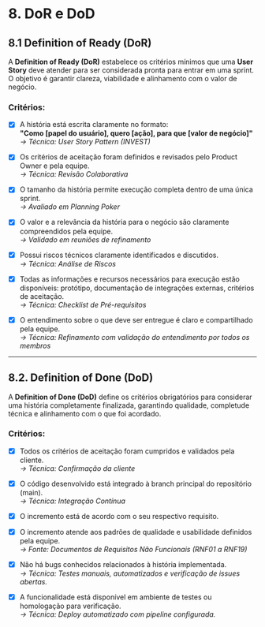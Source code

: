# 8. DoR e DoD

## 8.1 Definition of Ready (DoR)

A **Definition of Ready (DoR)** estabelece os critérios mínimos que uma **User Story** deve atender para ser considerada pronta para entrar em uma sprint. O objetivo é garantir clareza, viabilidade e alinhamento com o valor de negócio.

### Critérios:

- [x] A história está escrita claramente no formato:  
  **"Como [papel do usuário], quero [ação], para que [valor de negócio]"**  
  *→ Técnica: User Story Pattern (INVEST)*

- [x] Os critérios de aceitação foram definidos e revisados pelo Product Owner e pela equipe.  
  *→ Técnica: Revisão Colaborativa*

- [x] O tamanho da história permite execução completa dentro de uma única sprint.  
  *→ Avaliado em Planning Poker*

- [x] O valor e a relevância da história para o negócio são claramente compreendidos pela equipe.  
  *→ Validado em reuniões de refinamento*

- [x] Possui riscos técnicos claramente identificados e discutidos.  
  *→ Técnica: Análise de Riscos*

- [x] Todas as informações e recursos necessários para execução estão disponíveis: protótipo, documentação de integrações externas, critérios de aceitação.  
  *→ Técnica: Checklist de Pré-requisitos*

- [x] O entendimento sobre o que deve ser entregue é claro e compartilhado pela equipe.  
  *→ Técnica: Refinamento com validação do entendimento por todos os membros*

---

## 8.2. Definition of Done (DoD)

A **Definition of Done (DoD)** define os critérios obrigatórios para considerar uma história completamente finalizada, garantindo qualidade, completude técnica e alinhamento com o que foi acordado.

### Critérios:

- [x] Todos os critérios de aceitação foram cumpridos e validados pela cliente.  
  *→ Técnica: Confirmação da cliente*

- [x] O código desenvolvido está integrado à branch principal do repositório (main).  
  *→ Técnica: Integração Contínua*

- [x] O incremento está de acordo com o seu respectivo requisito.  

- [x] O incremento atende aos padrões de qualidade e usabilidade definidos pela equipe.  
  *→ Fonte: Documentos de Requisitos Não Funcionais (RNF01 a RNF19)*

- [x] Não há bugs conhecidos relacionados à história implementada.  
  *→ Técnica: Testes manuais, automatizados e verificação de issues abertas.*

- [x] A funcionalidade está disponível em ambiente de testes ou homologação para verificação.  
  *→ Técnica: Deploy automatizado com pipeline configurada.*

